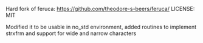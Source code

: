 Hard fork of feruca: https://github.com/theodore-s-beers/feruca/
LICENSE: MIT

Modified it to be usable in no_std environment, added routines to implement strxfrm and support for wide and narrow characters
